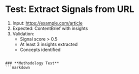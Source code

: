 # Test: Extract Signals from URL
1. Input: https://example.com/article
2. Expected: ContentBrief with insights
3. Validation: 
   - Signal score > 0.5
   - At least 3 insights extracted
   - Concepts identified
```

### **Methodology Test**
```markdown